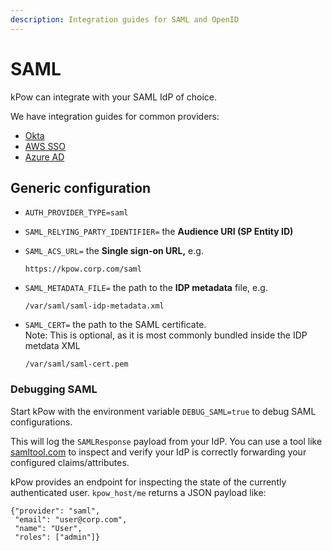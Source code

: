 ```yaml
---
description: Integration guides for SAML and OpenID
---
```


# SAML

kPow can integrate with your SAML IdP of choice.

We have integration guides for common providers:

* [Okta](okta-integration.md)
* [AWS SSO](aws-sso-integration.md)
* [Azure AD](azure-ad-integration.md)

## Generic configuration

* `AUTH_PROVIDER_TYPE=saml`
* `SAML_RELYING_PARTY_IDENTIFIER=` the **Audience URI (SP Entity ID)**
*   `SAML_ACS_URL=` the **Single sign-on URL,** e.g.

    ```
    https://kpow.corp.com/saml
    ```
*   `SAML_METADATA_FILE=` the path to the **IDP metadata** file, e.g.

    ```
    /var/saml/saml-idp-metadata.xml
    ```
*   `SAML_CERT=` the path to the SAML certificate. \
    Note: This is optional, as it is most commonly bundled inside the IDP metdata XML

    ```
    /var/saml/saml-cert.pem
    ```

### Debugging SAML

Start kPow with the environment variable `DEBUG_SAML=true` to debug SAML configurations.

This will log the `SAMLResponse` payload from your IdP. You can use a tool like [samltool.com](https://www.samltool.com/decode.php) to inspect and verify your IdP is correctly forwarding your configured claims/attributes.

kPow provides an endpoint for inspecting the state of the currently authenticated user. `kpow_host/me` returns a JSON payload like:

```
{"provider": "saml", 
 "email": "user@corp.com",
 "name": "User",
 "roles": ["admin"]}
```
